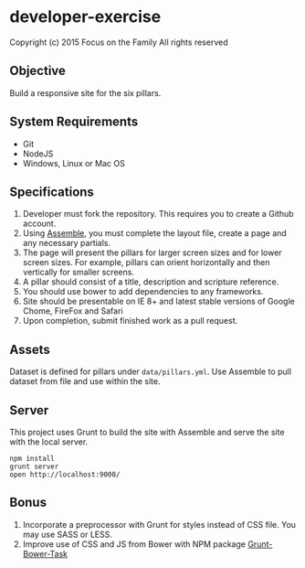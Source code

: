 # developer-exercise

Copyright (c) 2015 Focus on the Family All rights reserved


## Objective

Build a responsive site for the six pillars.

## System Requirements
* Git
* NodeJS
* Windows, Linux or Mac OS

## Specifications

1. Developer must fork the repository. This requires you to create a Github account.
2. Using [Assemble](http://assemble.io/), you must complete the layout file, create a page and any necessary partials.
3. The page will present the pillars for larger screen sizes and for lower screen sizes.  For example, pillars can orient horizontally and then vertically for smaller screens.
4. A pillar should consist of a title, description and scripture reference.
5. You should use bower to add dependencies to any frameworks.
6. Site should be presentable on IE 8+ and latest stable versions of Google Chome, FireFox and Safari
7. Upon completion, submit finished work as a pull request.

## Assets

Dataset is defined for pillars under `data/pillars.yml`.  Use Assemble to pull dataset from file and use within the site.

## Server
This project uses Grunt to build the site with Assemble and serve the site with the local server.

```
npm install
grunt server
open http://localhost:9000/
```

## Bonus
1. Incorporate a preprocessor with Grunt for styles instead of CSS file.  You may use SASS or LESS.
2. Improve use of CSS and JS from Bower with NPM package [Grunt-Bower-Task](https://www.npmjs.com/package/grunt-bower-task)
